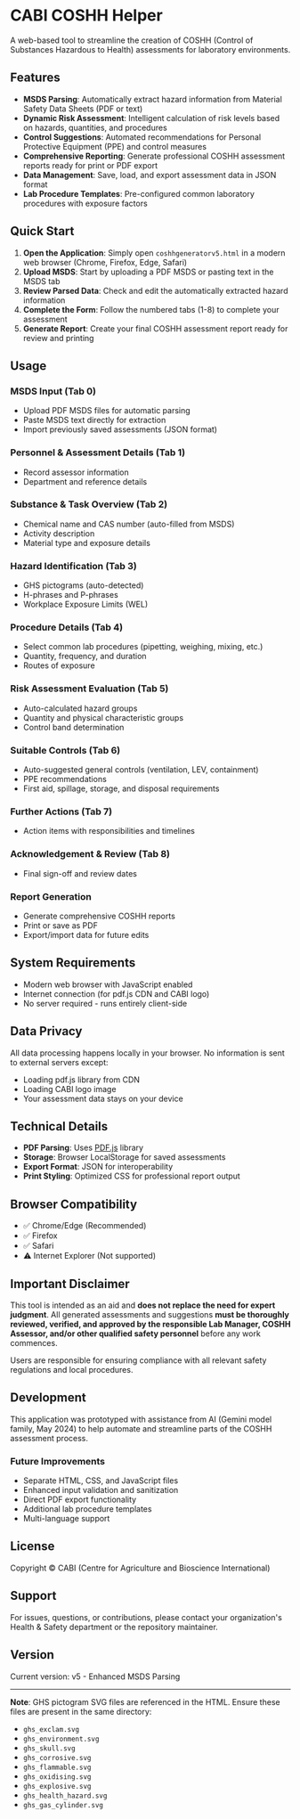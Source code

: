 # CABI COSHH Helper

A web-based tool to streamline the creation of COSHH (Control of Substances Hazardous to Health) assessments for laboratory environments.

## Features

- **MSDS Parsing**: Automatically extract hazard information from Material Safety Data Sheets (PDF or text)
- **Dynamic Risk Assessment**: Intelligent calculation of risk levels based on hazards, quantities, and procedures
- **Control Suggestions**: Automated recommendations for Personal Protective Equipment (PPE) and control measures
- **Comprehensive Reporting**: Generate professional COSHH assessment reports ready for print or PDF export
- **Data Management**: Save, load, and export assessment data in JSON format
- **Lab Procedure Templates**: Pre-configured common laboratory procedures with exposure factors

## Quick Start

1. **Open the Application**: Simply open `coshhgeneratorv5.html` in a modern web browser (Chrome, Firefox, Edge, Safari)
2. **Upload MSDS**: Start by uploading a PDF MSDS or pasting text in the MSDS tab
3. **Review Parsed Data**: Check and edit the automatically extracted hazard information
4. **Complete the Form**: Follow the numbered tabs (1-8) to complete your assessment
5. **Generate Report**: Create your final COSHH assessment report ready for review and printing

## Usage

### MSDS Input (Tab 0)
- Upload PDF MSDS files for automatic parsing
- Paste MSDS text directly for extraction
- Import previously saved assessments (JSON format)

### Personnel & Assessment Details (Tab 1)
- Record assessor information
- Department and reference details

### Substance & Task Overview (Tab 2)
- Chemical name and CAS number (auto-filled from MSDS)
- Activity description
- Material type and exposure details

### Hazard Identification (Tab 3)
- GHS pictograms (auto-detected)
- H-phrases and P-phrases
- Workplace Exposure Limits (WEL)

### Procedure Details (Tab 4)
- Select common lab procedures (pipetting, weighing, mixing, etc.)
- Quantity, frequency, and duration
- Routes of exposure

### Risk Assessment Evaluation (Tab 5)
- Auto-calculated hazard groups
- Quantity and physical characteristic groups
- Control band determination

### Suitable Controls (Tab 6)
- Auto-suggested general controls (ventilation, LEV, containment)
- PPE recommendations
- First aid, spillage, storage, and disposal requirements

### Further Actions (Tab 7)
- Action items with responsibilities and timelines

### Acknowledgement & Review (Tab 8)
- Final sign-off and review dates

### Report Generation
- Generate comprehensive COSHH reports
- Print or save as PDF
- Export/import data for future edits

## System Requirements

- Modern web browser with JavaScript enabled
- Internet connection (for pdf.js CDN and CABI logo)
- No server required - runs entirely client-side

## Data Privacy

All data processing happens locally in your browser. No information is sent to external servers except:
- Loading pdf.js library from CDN
- Loading CABI logo image
- Your assessment data stays on your device

## Technical Details

- **PDF Parsing**: Uses [PDF.js](https://mozilla.github.io/pdf.js/) library
- **Storage**: Browser LocalStorage for saved assessments
- **Export Format**: JSON for interoperability
- **Print Styling**: Optimized CSS for professional report output

## Browser Compatibility

- ✅ Chrome/Edge (Recommended)
- ✅ Firefox
- ✅ Safari
- ⚠️ Internet Explorer (Not supported)

## Important Disclaimer

This tool is intended as an aid and **does not replace the need for expert judgment**. All generated assessments and suggestions **must be thoroughly reviewed, verified, and approved by the responsible Lab Manager, COSHH Assessor, and/or other qualified safety personnel** before any work commences.

Users are responsible for ensuring compliance with all relevant safety regulations and local procedures.

## Development

This application was prototyped with assistance from AI (Gemini model family, May 2024) to help automate and streamline parts of the COSHH assessment process.

### Future Improvements
- Separate HTML, CSS, and JavaScript files
- Enhanced input validation and sanitization
- Direct PDF export functionality
- Additional lab procedure templates
- Multi-language support

## License

Copyright © CABI (Centre for Agriculture and Bioscience International)

## Support

For issues, questions, or contributions, please contact your organization's Health & Safety department or the repository maintainer.

## Version

Current version: v5 - Enhanced MSDS Parsing

---

**Note**: GHS pictogram SVG files are referenced in the HTML. Ensure these files are present in the same directory:
- `ghs_exclam.svg`
- `ghs_environment.svg`
- `ghs_skull.svg`
- `ghs_corrosive.svg`
- `ghs_flammable.svg`
- `ghs_oxidising.svg`
- `ghs_explosive.svg`
- `ghs_health_hazard.svg`
- `ghs_gas_cylinder.svg`